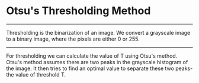 # **Otsu's Thresholding Method**
--- 


Thresholding is the binarization of an image. We convert a grayscale image to a binary image, where the pixels are either 0 or 255.

---


For thresholding we can calculate the value of T using Otsu's method. 
Otsu's method assumes there are two peaks in the grayscale histogram of the image. It then tries to find an optimal value to separate these two peaks- the value of threshold T. 


